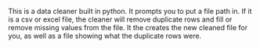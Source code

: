 This is a data cleaner built in python. It prompts you to put a file path in. If it is a csv or excel file, the cleaner will remove duplicate rows and fill or remove missing values from the file. It the creates the new cleaned file for you, as well as a file showing what the duplicate rows were.
